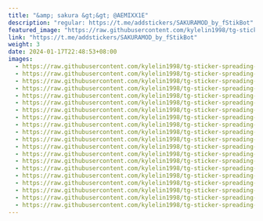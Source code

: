 ```yaml
---
title: "&amp; sakura &gt;&gt; @AEMIXX1E"
description: "regular: https://t.me/addstickers/SAKURAMOD_by_fStikBot"
featured_image: "https://raw.githubusercontent.com/kylelin1998/tg-sticker-spreading-worldwide-images/main/img/f51ff5a0-8339-4b8b-8363-40e544e5336a.jpg"
link: "https://t.me/addstickers/SAKURAMOD_by_fStikBot"
weight: 3
date: 2024-01-17T22:48:53+08:00
images:
  - https://raw.githubusercontent.com/kylelin1998/tg-sticker-spreading-worldwide-images/main/img/f51ff5a0-8339-4b8b-8363-40e544e5336a.jpg
  - https://raw.githubusercontent.com/kylelin1998/tg-sticker-spreading-worldwide-images/main/img/c02d5f7c-66af-4fbe-b5d7-470201c183a3.jpg
  - https://raw.githubusercontent.com/kylelin1998/tg-sticker-spreading-worldwide-images/main/img/478f61c5-12bf-4291-a15d-7dd55dbb1870.jpg
  - https://raw.githubusercontent.com/kylelin1998/tg-sticker-spreading-worldwide-images/main/img/5c49748c-0d75-4dad-a472-cc3adb3d5f04.jpg
  - https://raw.githubusercontent.com/kylelin1998/tg-sticker-spreading-worldwide-images/main/img/524080e1-d447-48ad-bfbd-be8678c30d62.jpg
  - https://raw.githubusercontent.com/kylelin1998/tg-sticker-spreading-worldwide-images/main/img/07bfca48-7a26-403f-8f1c-960584608fcc.jpg
  - https://raw.githubusercontent.com/kylelin1998/tg-sticker-spreading-worldwide-images/main/img/49536830-50b0-4590-8734-a94c1d7e9b12.jpg
  - https://raw.githubusercontent.com/kylelin1998/tg-sticker-spreading-worldwide-images/main/img/aede44ff-379a-4e40-90d2-aed003580dc8.jpg
  - https://raw.githubusercontent.com/kylelin1998/tg-sticker-spreading-worldwide-images/main/img/3b12fa07-4062-426a-813d-8bf94e7a4ee3.jpg
  - https://raw.githubusercontent.com/kylelin1998/tg-sticker-spreading-worldwide-images/main/img/5b268895-f16e-4216-994c-5ba3268b5157.jpg
  - https://raw.githubusercontent.com/kylelin1998/tg-sticker-spreading-worldwide-images/main/img/d0eb9fbc-0dcd-4e8b-9a63-1a3ea6a75ea1.jpg
  - https://raw.githubusercontent.com/kylelin1998/tg-sticker-spreading-worldwide-images/main/img/eca5a01d-b9c4-45cb-9842-c08536bbeaeb.jpg
  - https://raw.githubusercontent.com/kylelin1998/tg-sticker-spreading-worldwide-images/main/img/885f8630-9063-41bb-992a-986349ba07a2.jpg
  - https://raw.githubusercontent.com/kylelin1998/tg-sticker-spreading-worldwide-images/main/img/03411c46-383b-403e-9886-29a576ab3103.jpg
  - https://raw.githubusercontent.com/kylelin1998/tg-sticker-spreading-worldwide-images/main/img/7960953c-16cf-4a4b-91a3-0a1a93b5cef8.jpg
  - https://raw.githubusercontent.com/kylelin1998/tg-sticker-spreading-worldwide-images/main/img/1ed41d75-7e14-4e1e-bf97-bd00a02e093d.jpg
  - https://raw.githubusercontent.com/kylelin1998/tg-sticker-spreading-worldwide-images/main/img/5edf9366-5c1d-4787-b708-5703bbef2008.jpg
  - https://raw.githubusercontent.com/kylelin1998/tg-sticker-spreading-worldwide-images/main/img/13df160c-8182-4a58-8680-a065216210af.jpg
  - https://raw.githubusercontent.com/kylelin1998/tg-sticker-spreading-worldwide-images/main/img/a2a34507-ac9d-4217-86e0-a634239990b2.jpg
  - https://raw.githubusercontent.com/kylelin1998/tg-sticker-spreading-worldwide-images/main/img/2902feb2-ab09-4260-9e39-7c9dd2e64f55.jpg
---
```

